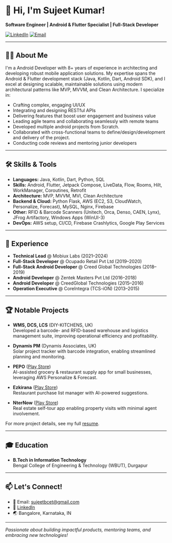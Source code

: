 #
# 👋 Hi, I'm Sujeet Kumar!

**Software Engineer | Android & Flutter Specialist | Full-Stack Developer**

[![LinkedIn](https://img.shields.io/badge/LinkedIn-sujeetbcet-blue?logo=linkedin)](https://linkedin.com/in/sujeetbcet/)
[![Email](https://img.shields.io/badge/Email-sujeetbcet@gmail.com-red?logo=gmail)](mailto:sujeetbcet@gmail.com)

---

## 👨‍💻 About Me

I'm a Android Developer with 8+ years of experience in architecting and developing robust mobile application solutions. My expertise spans the Android & Flutter development stack (Java, Kotlin, Dart, Android SDK), and I excel at designing scalable, maintainable solutions using modern architectural patterns like MVP, MVVM, and Clean Architecture.
I specialize in:

- Crafting complex, engaging UI/UX
- Integrating and designing RESTful APIs
- Delivering features that boost user engagement and business value
- Leading agile teams and collaborating seamlessly with remote teams
- Developed multiple android projects from Scratch.
- Collaborated with cross-functional teams to define/design/development and delivery of the project.
- Conducting code reviews and mentoring junior developers

---

## 🛠️ Skills & Tools

- **Languages:** Java, Kotlin, Dart, Python, SQL
- **Skills:** Android, Flutter, Jetpack Compose, LiveData, Flow, Rooms, Hilt, WorkManager, Coroutines, Retrofit
- **Architecture:** MVP, MVVM, MVI, Clean Architecture
- **Backend & Cloud:** Python Flask, AWS (EC2, S3, CloudWatch, Personalize, Forecast), MySQL, Nginx, Firebase
- **Other:** RFID & Barcode Scanners (Unitech, Orca, Denso, CAEN, Lynx), JFrog Artifactory, Windows Apps (WinUI-3)
- **DevOps:** AWS setup, CI/CD, Firebase Crashlytics, Google Play Services

---

## 🚀 Experience

- **Technical Lead** @ Mobiux Labs (2021–2024)
- **Full-Stack Developer** @ Ocupado Retail Pvt Ltd (2019–2020)
- **Full-Stack Android Developer** @ Creed Global Technologies (2018–2019)
- **Android Developer** @ Zentek Masters Pvt Ltd (2016–2018)
- **Android Developer** @ CreedGlobal Technologies (2015–2016)
- **Operation Executive** @ CoreIntegra (TCS-iON) (2013–2015)

---

## 🏆 Notable Projects

- **WMS, DCS, LCS** (DIY-KITCHENS, UK)  
  Developed a barcode- and RFID-based warehouse and logistics management suite, improving operational efficiency and profitability.

- **Dynamis PM** (Dynamis Associates, UK)  
  Solar project tracker with barcode integration, enabling streamlined planning and monitoring.

- **PEPO** ([Play Store](https://play.google.com/store/apps/details?id=com.horeca.android))  
  AI-assisted grocery & restaurant supply app for small businesses, leveraging AWS Personalize & Forecast.

- **Ezkirana** ([Play Store](https://play.google.com/store/apps/details?id=com.ezkirana.android))  
  Restaurant purchase list manager with AI-powered suggestions.

- **NterNow** ([Play Store](https://play.google.com/store/apps/details?id=com.nternow.android))  
  Real estate self-tour app enabling property visits with minimal agent involvement.

For more project details, see my full [resume](./sujeet-kumar-resume.md).

---

## 🎓 Education

- **B.Tech in Information Technology**  
  Bengal College of Engineering & Technology (WBUT), Durgapur

---

## 📫 Let's Connect!

- 📧 Email: [sujeetbcet@gmail.com](mailto:sujeetbcet@gmail.com)
- 💼 [LinkedIn](https://linkedin.com/in/sujeetbcet/)
- 🌏 Bangalore, Karnataka, IN

---

*Passionate about building impactful products, mentoring teams, and embracing new technologies!*
